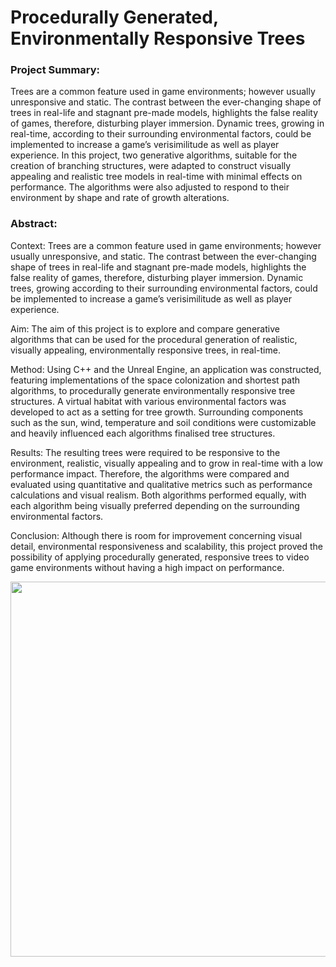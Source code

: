 # Procedurally Generated, Environmentally Responsive Trees


### Project Summary:

Trees are a common feature used in game environments; however usually unresponsive and static. The contrast between the ever-changing shape of trees in real-life and stagnant pre-made models, highlights the false reality of games, therefore, disturbing player immersion. Dynamic trees, growing in real-time, according to their surrounding environmental factors, could be implemented to increase a game’s verisimilitude as well as player experience. In this project, two generative algorithms,  suitable for the creation of branching structures, were adapted to construct visually appealing and realistic tree models in real-time with minimal effects on performance. The algorithms were also adjusted to respond to their environment by shape and rate of growth alterations.

### Abstract:

Context: 
Trees are a common feature used in game environments; however usually unresponsive, and static. The contrast between the ever-changing shape of trees in real-life and stagnant pre-made models, highlights the false reality of games, therefore, disturbing player immersion. Dynamic trees, growing according to their surrounding environmental factors, could be implemented to increase a game’s verisimilitude as well as player experience.

Aim: 
The aim of this project is to explore and compare generative algorithms that can be used for the procedural generation of realistic, visually appealing, environmentally responsive trees, in real-time.

Method: 
Using C++ and the Unreal Engine, an application was constructed, featuring implementations of the space colonization and shortest path algorithms, to procedurally generate environmentally responsive tree structures. A virtual habitat with various environmental factors was developed to act as a setting for tree growth. Surrounding components such as the sun, wind, temperature and soil conditions were customizable and heavily influenced each algorithms finalised tree structures.

Results: 
The resulting trees were required to be responsive to the environment, realistic, visually appealing and to grow in real-time with a low performance impact. Therefore, the algorithms were compared and evaluated using quantitative and qualitative metrics such as performance calculations and visual realism. Both algorithms performed equally, with each algorithm being visually preferred depending on the surrounding environmental factors.

Conclusion: 
Although there is room for improvement concerning visual detail, environmental responsiveness and scalability, this project proved the possibility of applying procedurally generated, responsive trees to video game environments without having a high impact on performance. 


<center> <img src="https://github.com/StylianosZachariou/HonoursProject/assets/59959821/cd07c2a3-dada-44a3-b3b6-cdf77d30e2de" width="600"> </center>
